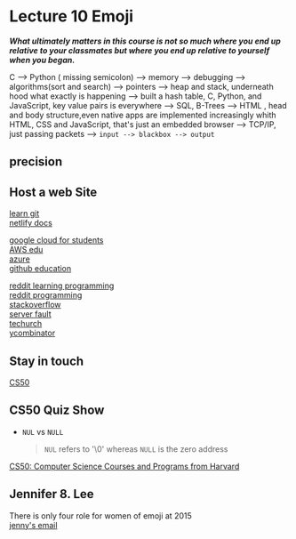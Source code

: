 # Lecture 10 Emoji

**_What ultimately matters in this course is not so much where you end up relative to your classmates but where you end up relative to yourself when you began._**

C --> Python ( missing semicolon) --> memory --> debugging --> algorithms(sort and search) --> pointers --> heap and stack, underneath hood what exactly is happening --> built a hash table, C, Python, and JavaScript, key value pairs is everywhere --> SQL, B-Trees --> HTML , head and body structure,even native apps are implemented increasingly whith HTML, CSS and JavaScript, that's just an embedded browser --> TCP/IP, just passing packets --> `input --> blackbox --> output`

## precision

## Host a web Site

[learn git](https://www.youtube.com/watch?v=MJUJ4wbFm_A)  
[netlify docs](https://docs.netlify.com/)

[google cloud for students](https://cloud.google.com/edu/students)  
[AWS edu](https://aws.amazon.com/education/awseducate)  
[azure](https://azure.microsoft.com/en-us/free/students)  
[github education](https://education.github.com/pack)

[reddit learning programming](https://reddit.reddit.com/r/learningprogramming/)  
[reddit programming](https://reddit.reddit.com/r/programming/)  
[stackoverflow](https://stackoverflow.com/)  
[server fault](https://serverfault.com/)  
[techurch](https://techurch.com/)  
[ycombinator](https://news.ycombinator.com/)

## Stay in touch

[CS50](https://cs50.harvard.edu/x/communities)

## CS50 Quiz Show

-   `NUL` vs `NULL`
    > `NUL` refers to '\0' whereas `NULL` is the zero address

[CS50: Computer Science Courses and Programs from Harvard](https://www.edx.org/cs50)

## Jennifer 8. Lee

There is only four role for women of emoji at 2015  
[jenny's email](email//:jenny@emojination.org)
